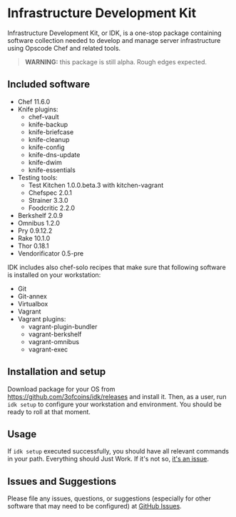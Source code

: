 Infrastructure Development Kit
==============================

Infrastructure Development Kit, or IDK, is a one-stop package
containing software collection needed to develop and manage server
infrastructure using Opscode Chef and related tools.

> **WARNING:** this package is still alpha. Rough edges expected.

Included software
-----------------

 - Chef 11.6.0
 - Knife plugins:
   - chef-vault
   - knife-backup
   - knife-briefcase
   - knife-cleanup
   - knife-config
   - knife-dns-update
   - knife-dwim
   - knife-essentials
 - Testing tools:
   - Test Kitchen 1.0.0.beta.3 with kitchen-vagrant
   - Chefspec 2.0.1
   - Strainer 3.3.0
   - Foodcritic 2.2.0
 - Berkshelf 2.0.9
 - Omnibus 1.2.0
 - Pry 0.9.12.2
 - Rake 10.1.0
 - Thor 0.18.1
 - Vendorificator 0.5-pre

IDK includes also chef-solo recipes that make sure that following
software is installed on your workstation:

 - Git
 - Git-annex
 - Virtualbox
 - Vagrant
 - Vagrant plugins:
   - vagrant-plugin-bundler
   - vagrant-berkshelf
   - vagrant-omnibus
   - vagrant-exec

Installation and setup
----------------------

Download package for your OS from
https://github.com/3ofcoins/idk/releases and install it. Then, as a
user, run `idk setup` to configure your workstation and
environment. You should be ready to roll at that moment.

Usage
-----

If `idk setup` executed successfully, you should have all relevant
commands in your path. Everything should Just Work. If it's not so,
[it's an issue](https://github.com/3ofcoins/idk/issues).

Issues and Suggestions
----------------------

Please file any issues, questions, or suggestions (especially for
other software that may need to be configured) at
[GitHub Issues](https://github.com/3ofcoins/idk/issues).
